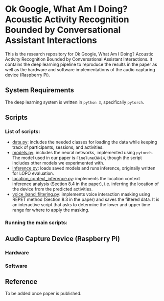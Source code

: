 # Ok Google, What Am I Doing? Acoustic Activity Recognition Bounded by Conversational Assistant Interactions

This is the research repository for Ok Google, What Am I Doing? Acoustic Activity Recognition Bounded by Conversational Assistant Interactions. It contains the deep learning pipeline to reproduce the results in the paper as well as the hardware and software implementations of the audio capturing device (Raspberry Pi).

## System Requirements

The deep learning system is written in `python 3`, specifically `pytorch`.

## Scripts 

### List of scripts:

- [data.py](data.py): includes the needed classes for loading the data while keeping track of participants, sessions, and activities. 
- [models.py](models.py): includes the neural networks, implemented using `pytorch`. The model used in our paper is `FineTuneCNN14`, though the script includes other models we experimented with.
- [inference.py](inference.py): loads saved models and runs inference, originally written for LOPO evaluation.
- [location_context_inference.py](location_context_inference.py): implements the location context inference analysis (Section 8.4 in the paper), i.e. inferring the location of the device from the predicted activities. 
- [voice_band_filtering.py](voice_band_filtering.py): implements voice interaction masking using REPET method (Section 8.3 in the paper) and saves the filtered data. It is an interactive script that asks to determine the lower and upper time range for where to apply the masking. 

### Running the main scripts:

## Audio Capture Device (Raspberry Pi)

### Hardware

### Software


## Reference 

To be added once paper is published.
